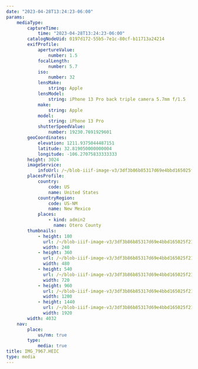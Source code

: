 ```yaml
---
date: "2023-04-28T13:24:23-06:00"
params:
    mediaType:
        captureTime:
            time: "2023-04-28T13:24:23-06:00"
        catalogNodeUid: 0197d172-55b5-7e1c-80cf-b11713a24214
        exifProfile:
            apertureValue:
                number: 1.5
            focalLength:
                number: 5.7
            iso:
                number: 32
            lensMake:
                string: Apple
            lensModel:
                string: iPhone 13 Pro back triple camera 5.7mm f/1.5
            make:
                string: Apple
            model:
                string: iPhone 13 Pro
            shutterSpeedValue:
                number: 19230.7691929601
        geoCoordinates:
            elevation: 1211.9375044487151
            latitude: 32.819050000000004
            longitude: -106.27075833333333
        height: 3024
        imageService:
            infoUrl: /~/blob-iiif-image-v3/3df3b86b85317d69e4bbd165025f219256fa766f850c10874c86b69b2a27ddc4/info.json
        placesProfile:
            country:
                code: US
                name: United States
            countryRegion:
                code: US-NM
                name: New Mexico
            places:
                - kind: admin2
                  name: Otero County
        thumbnails:
            - height: 180
              url: /~/blob-iiif-image-v3/3df3b86b85317d69e4bbd165025f219256fa766f850c10874c86b69b2a27ddc4/full/240%2C180/0/default.jpg
              width: 240
            - height: 360
              url: /~/blob-iiif-image-v3/3df3b86b85317d69e4bbd165025f219256fa766f850c10874c86b69b2a27ddc4/full/480%2C360/0/default.jpg
              width: 480
            - height: 540
              url: /~/blob-iiif-image-v3/3df3b86b85317d69e4bbd165025f219256fa766f850c10874c86b69b2a27ddc4/full/720%2C540/0/default.jpg
              width: 720
            - height: 960
              url: /~/blob-iiif-image-v3/3df3b86b85317d69e4bbd165025f219256fa766f850c10874c86b69b2a27ddc4/full/1280%2C960/0/default.jpg
              width: 1280
            - height: 1440
              url: /~/blob-iiif-image-v3/3df3b86b85317d69e4bbd165025f219256fa766f850c10874c86b69b2a27ddc4/full/1920%2C1440/0/default.jpg
              width: 1920
        width: 4032
    nav:
        place:
            us/nm: true
        type:
            media: true
title: IMG_7967.HEIC
type: media
---
```

